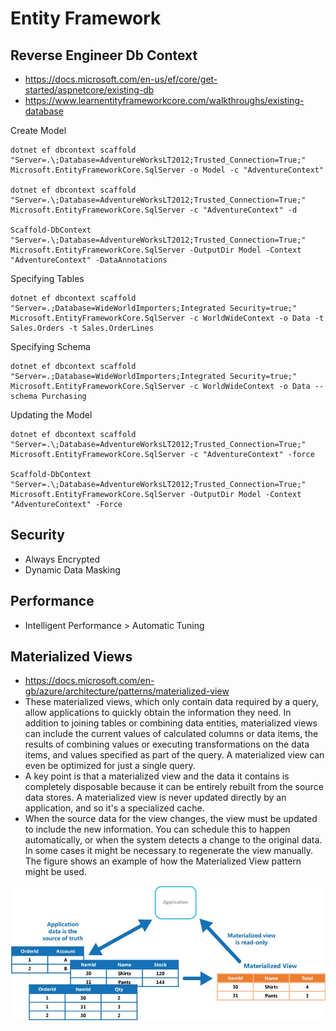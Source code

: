 # Entity Framework

 ## Reverse Engineer Db Context
* https://docs.microsoft.com/en-us/ef/core/get-started/aspnetcore/existing-db
* https://www.learnentityframeworkcore.com/walkthroughs/existing-database

Create Model
```
dotnet ef dbcontext scaffold "Server=.\;Database=AdventureWorksLT2012;Trusted_Connection=True;" Microsoft.EntityFrameworkCore.SqlServer -o Model -c "AdventureContext"

dotnet ef dbcontext scaffold "Server=.\;Database=AdventureWorksLT2012;Trusted_Connection=True;" Microsoft.EntityFrameworkCore.SqlServer -c "AdventureContext" -d 

Scaffold-DbContext "Server=.\;Database=AdventureWorksLT2012;Trusted_Connection=True;" Microsoft.EntityFrameworkCore.SqlServer -OutputDir Model -Context "AdventureContext" -DataAnnotations
```

Specifying Tables
```
dotnet ef dbcontext scaffold "Server=.;Database=WideWorldImporters;Integrated Security=true;" Microsoft.EntityFrameworkCore.SqlServer -c WorldWideContext -o Data -t Sales.Orders -t Sales.OrderLines
```

Specifying Schema
```
dotnet ef dbcontext scaffold "Server=.;Database=WideWorldImporters;Integrated Security=true;" Microsoft.EntityFrameworkCore.SqlServer -c WorldWideContext -o Data --schema Purchasing
```

Updating the Model
```
dotnet ef dbcontext scaffold "Server=.\;Database=AdventureWorksLT2012;Trusted_Connection=True;" Microsoft.EntityFrameworkCore.SqlServer -c "AdventureContext" -force

Scaffold-DbContext "Server=.\;Database=AdventureWorksLT2012;Trusted_Connection=True;" Microsoft.EntityFrameworkCore.SqlServer -OutputDir Model -Context "AdventureContext" -Force
```

## Security
* Always Encrypted
* Dynamic Data Masking

## Performance
* Intelligent Performance > Automatic Tuning

## Materialized Views
* https://docs.microsoft.com/en-gb/azure/architecture/patterns/materialized-view
* These materialized views, which only contain data required by a query, allow applications to quickly obtain the information they need. In addition to joining tables or combining data entities, materialized views can include the current values of calculated columns or data items, the results of combining values or executing transformations on the data items, and values specified as part of the query. A materialized view can even be optimized for just a single query.
* A key point is that a materialized view and the data it contains is completely disposable because it can be entirely rebuilt from the source data stores. A materialized view is never updated directly by an application, and so it's a specialized cache.
* When the source data for the view changes, the view must be updated to include the new information. You can schedule this to happen automatically, or when the system detects a change to the original data. In some cases it might be necessary to regenerate the view manually. The figure shows an example of how the Materialized View pattern might be used.

![alt text](img/materialized-view-pattern-diagram.jpg "Materialized Views")